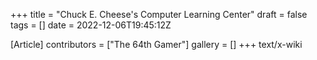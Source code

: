 +++
title = "Chuck E. Cheese's Computer Learning Center"
draft = false
tags = []
date = 2022-12-06T19:45:12Z

[Article]
contributors = ["The 64th Gamer"]
gallery = []
+++
text/x-wiki
